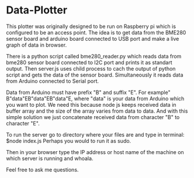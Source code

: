 # Data-Plotter
This plotter was originally designed to be run on Raspberry pi which is configured to be an access point.
The idea is to get data from the BME280 sensor board and arduino board connected to USB port and make a live graph of data in browser.

There is a python script called bme280_reader.py which reads data from bme280 sensor board connected to I2C port and prints it as standart output. Then server.js uses child process to cach the output of python script and gets the data of the sensor board. Simultaneously it reads data from Arduino connected to Serial port.

Data from Arduino must have prefix "B" and suffix "E". For example" B"data"EB"data"EB"data"E, where "data" is your data from Arduino which you want to plot.
We need this because node js keeps received data in buffer array and the size of the array varies from data to data. And with this simple solution we just concatenate received data from character "B" to character "E".

To run the server go to directory where your files are and type in terminal:
$node index.js
Perhaps you would to run it as sudo.

Then in your browser type the IP address or host name of the machine on which server is running and whoala.

Feel free to ask me questions.
